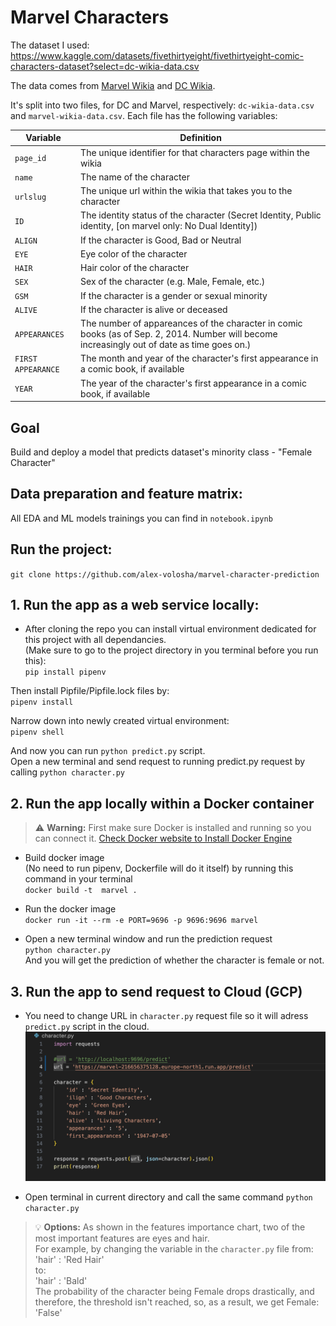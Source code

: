 # Marvel Characters

The dataset I used: https://www.kaggle.com/datasets/fivethirtyeight/fivethirtyeight-comic-characters-dataset?select=dc-wikia-data.csv 

The data comes from [Marvel Wikia](http://marvel.wikia.com/Main_Page) and [DC Wikia](http://dc.wikia.com/wiki/Main_Page).

It's split into two files, for DC and Marvel, respectively: `dc-wikia-data.csv` and `marvel-wikia-data.csv`. Each file has the following variables:

Variable | Definition
---|---------
`page_id` | The unique identifier for that characters page within the wikia
`name` | The name of the character
`urlslug` | The unique url within the wikia that takes you to the character
`ID` | The identity status of the character (Secret Identity, Public identity, [on marvel only: No Dual Identity])
`ALIGN` | If the character is Good, Bad or Neutral
`EYE` | Eye color of the character
`HAIR` | Hair color of the character
`SEX` | Sex of the character (e.g. Male, Female, etc.)
`GSM` | If the character is a gender or sexual minority
`ALIVE` | If the character is alive or deceased
`APPEARANCES` | The number of appareances of the character in comic books (as of Sep. 2, 2014. Number will become increasingly out of date as time goes on.)
`FIRST APPEARANCE` | The month and year of the character's first appearance in a comic book, if available
`YEAR` | The year of the character's first appearance in a comic book, if available

## Goal
Build and deploy a model that predicts dataset's minority class - "Female Character"

## Data preparation and feature matrix:
All EDA and ML models trainings you can find in `notebook.ipynb`

## Run the project:
`git clone https://github.com/alex-volosha/marvel-character-prediction`

## 1. Run the app as a web service locally:
* After cloning the repo you can install virtual environment dedicated for this project with all dependancies.\
(Make sure to go to the project directory in you terminal before you run this):\
`pip install pipenv`

Then install Pipfile/Pipfile.lock files by:\
`pipenv install`

 Narrow down into newly created virtual environment:\
`pipenv shell`

And now you can run `python predict.py` script.\
Open a new terminal and send request to running predict.py request by calling `python character.py`

## 2. Run the app locally within a Docker container
> :warning: **Warning:** First make sure Docker is installed and running so you can connect it.
[Check Docker website to Install Docker Engine](https://docs.docker.com/engine/install/)

* Build docker image\
(No need to run pipenv, Dockerfile will do it itself) by running this command in your terminal\
`docker build -t  marvel .`

* Run the docker image\
`docker run -it --rm -e PORT=9696 -p 9696:9696 marvel`

* Open a new terminal window and run the prediction request\
`python character.py`\
And you will get the prediction of whether the character is female or not. 

## 3. Run the app to send request to Cloud (GCP)
* You need to change URL in `character.py` request file so it will adress `predict.py` script in the cloud. 
![Getting Started](image.jpg)

* Open terminal in current directory and call the same command `python character.py`

> :bulb: **Options:** As shown in the features importance chart, two of the most important features are eyes and hair.\
For example, by changing the variable in the `character.py` file from:\
'hair' : 'Red Hair'\
to:\
'hair' : 'Bald'\
The probability of the character being Female drops drastically, and therefore, the threshold isn't reached, so, as a result, we get Female: 'False'

